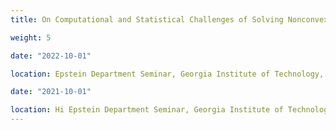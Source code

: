 ```yaml
---
title: On Computational and Statistical Challenges of Solving Nonconvex Minimax Optimization Problems

weight: 5

date: "2022-10-01"

location: Epstein Department Seminar, Georgia Institute of Technology, Atlanta, GA

date: "2021-10-01"

location: Hi Epstein Department Seminar, Georgia Institute of Technology, Atlanta, GA
---
```

